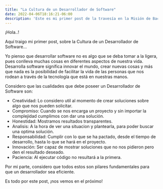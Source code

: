 ```yaml
---
title: "La Cultura de un Desarrollador de Software"
date: 2022-04-06T18:16:21-06:00
description: 'Este es mi primer post de la travesía en la Misión de Backend con Node JS de Launch X.'
---
```


¡Hola..!

Aquí traigo mi primer post, sobre la Cultura de un Desarrollador de Software...

Yo pienso que desarrollar software no es algo que se deba tomar a la ligera, pues conlleva muchas cosas en diferentes aspectos de nuestra vida. Desarrolla software significa innovar el mundo, crear nuevas cosas y más que nada es la posibilidad de facilitar la vida de las personas que nos rodean a través de la tecnología que está en nuestras manos.

Considero que las cualidades que debe poseer un Desarrollador de Software son:

- Creatividad: Lo considero util al momento de crear soluciones sobre algo que nos pueden solicitar.
- Compromiso: Cuando se nos encarga un proyecto y sin importar la complejidad cumplimos con dar una solución.
- Honestidad: Mostramos resultados transparentes.
- Analisis: A la hora de ver una situacion y plantearla, para poder buscar una optima solución.
- Responsabilidad: Cumplir con lo que se ha pactado, desde el tiempo de desarrollo, hasta lo que se hará en el proyecto.
- Innovación: Ser capaz de mostrar soluciones que no nos pidieron pero den el resultado deseado.
- Paciencia: Al ejecutar código no resultará a la primera.

Por mi parte, considero que todos estos son pilares fundamentales para que un desarrollador sea eficiente.

Es todo por este post, ¡nos vemos en el próximo!
